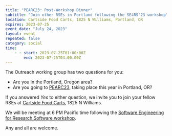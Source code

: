 ```yaml
---
title: "PEARC23: Post-Workshop Dinner"
subtitle: "Join other RSEs in Portland following the SE4RS'23 workshop"
location: Cartside Food Carts, 1825 N Williams, Portland, OR
expires: 2023-07-25
event_date: "July 24, 2023"
layout: event
repeated: false
category: social
time:
    - - start: 2023-07-25T01:00:00Z
        end: 2023-07-25T04:00:00Z
---
```


The Outreach working group has two questions for you:

- Are you in the Portland, Oregon area?
- Are you going to [PEARC23](https://pearc.acm.org/pearc23/), taking place this year in Portland, OR?

If you answered _Yes_ to either question, we invite you to join your fellow
RSEs at [Cartside Food Carts](https://www.cartsidepdx.com/), 1825 N Williams. 

We will be meeting at 6 PM Pacific time following the
[Software Engineering for Research Software workshop](https://se4science.org/workshops/se4rs23/index.htm).

Any and all are welcome.
